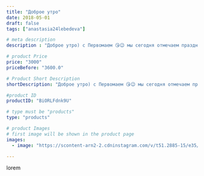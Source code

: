 ```yaml
---
title: "Доброе утро"
date: 2018-05-01
draft: false
tags: ["anastasia24lebedeva"]

# meta description
description : "Доброе утро) с Первомаем 😘😉 мы сегодня отмечаем праздник в Ессентуках)"

# product Price
price: "3000"
priceBefore: "3600.0"

# Product Short Description
shortDescription: "Доброе утро) с Первомаем 😘😉 мы сегодня отмечаем праздник в Ессентуках)"

#product ID
productID: "BiORLFdnk9U"

# type must be "products"
type: "products"

# product Images
# first image will be shown in the product page
images:
  - image: "https://scontent-arn2-2.cdninstagram.com/v/t51.2885-15/e35/30842021_226444748129556_496723292883779584_n.jpg?se=7&tp=1&_nc_ht=scontent-arn2-2.cdninstagram.com&_nc_cat=100&_nc_ohc=KrNQLxKiEfIAX_85aw3&ccb=7-4&oh=765ef2fcad1a9e76d601d8e8e68eea59&oe=608366D1&ig_cache_key=MTc2OTQyNzIzMjE3MzczOTg2MA%3D%3D.2-ccb7-4"

---
```

lorem
